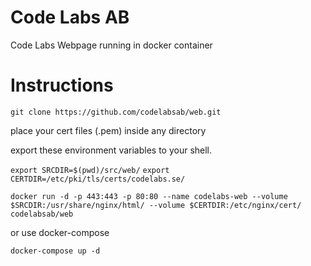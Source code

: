 
# Code Labs AB
Code Labs Webpage running in docker container

# Instructions

`git clone https://github.com/codelabsab/web.git`

place your cert files (.pem) inside any directory

export these environment variables to your shell.

`export SRCDIR=$(pwd)/src/web/`
`export CERTDIR=/etc/pki/tls/certs/codelabs.se/`

`docker run -d -p 443:443 -p 80:80 --name codelabs-web --volume $SRCDIR:/usr/share/nginx/html/ --volume $CERTDIR:/etc/nginx/cert/ codelabsab/web`

or use docker-compose

`docker-compose up -d`
